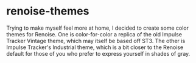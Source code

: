 # renoise-themes

Trying to make myself feel more at home, I decided to create some color themes for Renoise. One is color-for-color a replica of the old Impulse Tracker Vintage theme, which may itself be based off ST3. The other is Impulse Tracker's Industrial theme, which is a bit closer to the Renoise default for those of you who prefer to express yourself in shades of gray. 
